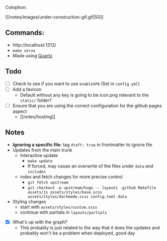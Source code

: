 Colophon:

![[notes/images/under-construction-gif.gif|50]]

## Commands:
- http://localhost:1313/
- `make serve`
- Made using [Quartz](https://quartz.jzhao.xyz/notes/setup/)

## Todo
- [ ] Check to see if you want to use `enableSPA` (Set in `config.yml`)
- [ ] Add a favicon
	- Default without any key is going to be icon.png relevant to the `static/` folder?
- [ ] Ensure that you are using the correct configuration for the github pages aspect
	- [[notes/hosting]]

## Notes
- **Ignoring a specific file**: tag `draft: true` in frontmatter to ignore file
- Updates from the main trunk
	- Interactive update
		- `make update`
		- If forced, may cause an overwrite of the files under `data` and `includes`
	- index and fetch changes for more precise control
		- `git fetch upstream`
		- `git checkout -p upstream/hugo -- layouts .github Makefile assets/js assets/styles/base.scss assets/styles/darkmode.scss config.toml data `
- Styling changes
	- start with `assets/styles/custom.scss`
	- continue with partials in `layouts/partials`
- [x] What's up with the graph? 
	- This probably is just related to the way that it does the updates and probably won't be a problem when deployed, good day
